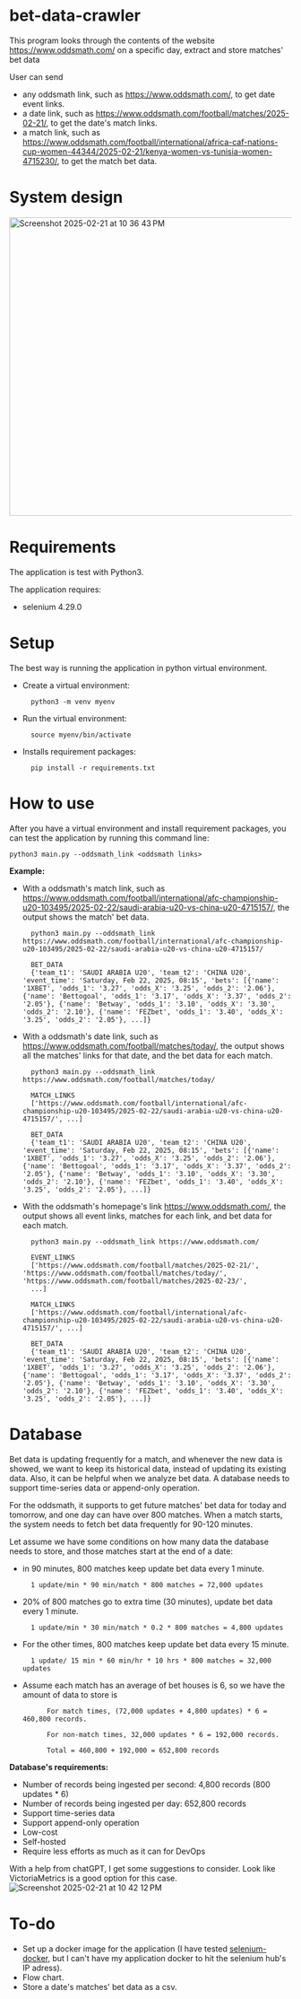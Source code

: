 # bet-data-crawler
This program looks through the contents of the website https://www.oddsmath.com/ on a specific day, extract and store matches' bet data 

User can send
- any oddsmath link, such as https://www.oddsmath.com/, to get date event links.
- a date link, such as https://www.oddsmath.com/football/matches/2025-02-21/, to get the date's match links.
- a match link, such as https://www.oddsmath.com/football/international/africa-caf-nations-cup-women-44344/2025-02-21/kenya-women-vs-tunisia-women-4715230/, to get the match bet data.

# System design
<img width="532" alt="Screenshot 2025-02-21 at 10 36 43 PM" src="https://github.com/user-attachments/assets/6eea9a8d-7c25-4af2-9f49-3e3fb582a0b8" />

# Requirements
The application is test with Python3.

The application requires:
- selenium 4.29.0

# Setup
The best way is running the application in python virtual environment.

- Create a virtual environment:

        python3 -m venv myenv

- Run the virtual environment:

        source myenv/bin/activate

- Installs requirement packages:

        pip install -r requirements.txt

# How to use
After you have a virtual environment and install requirement packages, you can test the application by running this command line:

    python3 main.py --oddsmath_link <oddsmath links>

**Example:**

- With a oddsmath's match link, such as https://www.oddsmath.com/football/international/afc-championship-u20-103495/2025-02-22/saudi-arabia-u20-vs-china-u20-4715157/, the output shows the match' bet data.

        python3 main.py --oddsmath_link https://www.oddsmath.com/football/international/afc-championship-u20-103495/2025-02-22/saudi-arabia-u20-vs-china-u20-4715157/

        BET_DATA
        {'team_t1': 'SAUDI ARABIA U20', 'team_t2': 'CHINA U20', 'event_time': 'Saturday, Feb 22, 2025, 08:15', 'bets': [{'name': '1XBET', 'odds_1': '3.27', 'odds_X': '3.25', 'odds_2': '2.06'}, {'name': 'Bettogoal', 'odds_1': '3.17', 'odds_X': '3.37', 'odds_2': '2.05'}, {'name': 'Betway', 'odds_1': '3.10', 'odds_X': '3.30', 'odds_2': '2.10'}, {'name': 'FEZbet', 'odds_1': '3.40', 'odds_X': '3.25', 'odds_2': '2.05'}, ...]}

- With a oddsmath's date link, such as https://www.oddsmath.com/football/matches/today/, the output shows all the matches' links for that date, and the bet data for each match.

        python3 main.py --oddsmath_link https://www.oddsmath.com/football/matches/today/
        
        MATCH_LINKS
        ['https://www.oddsmath.com/football/international/afc-championship-u20-103495/2025-02-22/saudi-arabia-u20-vs-china-u20-4715157/', ...]

        BET_DATA
        {'team_t1': 'SAUDI ARABIA U20', 'team_t2': 'CHINA U20', 'event_time': 'Saturday, Feb 22, 2025, 08:15', 'bets': [{'name': '1XBET', 'odds_1': '3.27', 'odds_X': '3.25', 'odds_2': '2.06'}, {'name': 'Bettogoal', 'odds_1': '3.17', 'odds_X': '3.37', 'odds_2': '2.05'}, {'name': 'Betway', 'odds_1': '3.10', 'odds_X': '3.30', 'odds_2': '2.10'}, {'name': 'FEZbet', 'odds_1': '3.40', 'odds_X': '3.25', 'odds_2': '2.05'}, ...]}

- With the oddsmath's homepage's link https://www.oddsmath.com/, the output shows all event links, matches for each link, and bet data for each match.

        python3 main.py --oddsmath_link https://www.oddsmath.com/

        EVENT_LINKS
        ['https://www.oddsmath.com/football/matches/2025-02-21/', 'https://www.oddsmath.com/football/matches/today/', 'https://www.oddsmath.com/football/matches/2025-02-23/',
        ...]

        MATCH_LINKS
        ['https://www.oddsmath.com/football/international/afc-championship-u20-103495/2025-02-22/saudi-arabia-u20-vs-china-u20-4715157/', ...]

        BET_DATA
        {'team_t1': 'SAUDI ARABIA U20', 'team_t2': 'CHINA U20', 'event_time': 'Saturday, Feb 22, 2025, 08:15', 'bets': [{'name': '1XBET', 'odds_1': '3.27', 'odds_X': '3.25', 'odds_2': '2.06'}, {'name': 'Bettogoal', 'odds_1': '3.17', 'odds_X': '3.37', 'odds_2': '2.05'}, {'name': 'Betway', 'odds_1': '3.10', 'odds_X': '3.30', 'odds_2': '2.10'}, {'name': 'FEZbet', 'odds_1': '3.40', 'odds_X': '3.25', 'odds_2': '2.05'}, ...]}

# Database
Bet data is updating frequently for a match, and whenever the new data is showed, we want to keep its historical data, instead of updating its existing data. Also, it can be helpful when we analyze bet data. A database needs to support time-series data or append-only operation.

For the oddsmath, it supports to get future matches' bet data for today and tomorrow, and one day can have over 800 matches. When a match starts, the system needs to fetch bet data frequently for 90-120 minutes. 

Let assume we have some conditions on how many data the database needs to store, and those matches start at the end of a date:
- in 90 minutes, 800 matches keep update bet data every 1 minute.

        1 update/min * 90 min/match * 800 matches = 72,000 updates

- 20% of 800 matches go to extra time (30 minutes), update bet data every 1 minute.

        1 update/min * 30 min/match * 0.2 * 800 matches = 4,800 updates

- For the other times, 800 matches keep update bet data every 15 minute.

        1 update/ 15 min * 60 min/hr * 10 hrs * 800 matches = 32,000 updates

- Assume each match has an average of bet houses is 6, so we have the amount of data to store is

            For match times, (72,000 updates + 4,800 updates) * 6 = 460,800 records.

            For non-match times, 32,000 updates * 6 = 192,000 records.

            Total = 460,800 + 192,000 = 652,800 records

**Database's requirements:**
- Number of records being ingested per second: 4,800 records (800 updates * 6)
- Number of records being ingested per day: 652,800 records
- Support time-series data
- Support append-only operation
- Low-cost
- Self-hosted
- Require less efforts as much as it can for DevOps

With a help from chatGPT, I get some suggestions to consider. Look like VictoriaMetrics is a good option for this case.
![Screenshot 2025-02-21 at 10 42 12 PM](https://github.com/user-attachments/assets/c9ad7fe3-fe85-4fc6-becd-bab11a015737)

# To-do
- Set up a docker image for the application (I have tested [selenium-docker](https://github.com/ptruong88/docker-selenium/blob/trunk/docker-compose-v2.yml), but I can't have my application docker to hit the selenium hub's IP adress).
- Flow chart.
- Store a date's matches' bet data as a csv.
